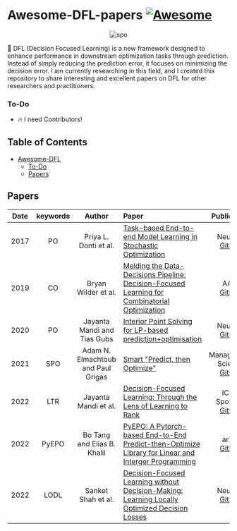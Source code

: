 # Awesome-DFL-papers [![Awesome](https://awesome.re/badge.svg)](https://awesome.re)

<p align="center"><img width="width size%" alt="spo" src="https://github.com/FinJun/Awesome-DFL-papers/assets/76249916/8e0ba391-af89-45cf-a2ea-155225bf9183"></p>

🚀 DFL (Decision Focused Learning) is a new framework designed to enhance performance in downstream optimization tasks through prediction. Instead of simply reducing the prediction error, it focuses on minimizing the decision error. I am currently researching in this field, and I created this repository to share interesting and excellent papers on DFL for other researchers and practitioners.


### To-Do

- 🔥 I need Contributors! 



## Table of Contents


- [Awesome-DFL](#Awesome-DFL-papers)
  - [To-Do](#To-Do)
  - [Papers](#Papers)


## Papers
     
|  Date  |       keywords        |Author                                          |Paper                                                                                                                                                                   |     Publication    |
| :-----: | :------------------: | :--------------------------------------------: | :-----------------------------------------------------------------------------------------------------------------------------------------------------------------------| :-----------------------------------------------------------: |
|  2017 |     PO     |Priya L. Donti et al.                        | [Task-based End-to-end Model Learning in Stochastic Optimization](https://proceedings.neurips.cc/paper/2017/file/3fc2c60b5782f641f76bcefc39fb2392-Paper.pdf)                             |NeurIPS <br> [Github](https://github.com/locuslab/e2e-model-learning)|
|  2019 |     CO     |Bryan Wilder et al.                                         | [Melding the Data-Decisions Pipeline: Decision-Focused Learning for Combinatorial Optimization](https://arxiv.org/abs/1809.05504)                                         |AAAI <br> [Github](https://github.com/bwilder0/aaai_melding_code)|
|  2020 |     PO     |Jayanta Mandi and Tias Gubs                                 | [Interior Point Solving for LP-based prediction+optimisation](https://proceedings.neurips.cc/paper/2020/file/51311013e51adebc3c34d2cc591fefee-Paper.pdf)                  |NeurIPS <br> [Github](https://github.com/JayMan91/NeurIPSIntopt)|
|  2021 |     SPO     |Adam N. Elmachtoub and Paul Grigas                         | [Smart "Predict, then Optimize"](https://arxiv.org/abs/1710.08005)                                                                                              |Management Science <br> [Github](https://github.com/paulgrigas/SmartPredictThenOptimize)|
|  2022 |     LTR     |Jayanta Mandi et al.                                       | [Decision-Focused Learning: Through the Lens of Learning to Rank](https://icml.cc/virtual/2022/spotlight/18376)                                                             |ICML Spotlight <br> [Github](https://github.com/jayman91/ltr-predopt) |
|  2022 |    PyEPO    |Bo Tang and Elias B. Khalil                                | [PyEPO: A Pytorch-based End-to-End Predict-then-Optimize Library for Linear and Interger Programming](https://arxiv.org/abs/2206.14234)                                     |arXiv <br> [Github](https://github.com/khalil-research/PyEPO) | 
|  2022 |    LODL     |Sanket Shah et al.                                         | [Decision-Focused Learning without Decision-Making: Learning Locally Optimized Decision Losses](https://projects.iq.harvard.edu/files/teamcore/files/lodl_-_neurips.pdf)       |NeurIPS <br> [Github](https://github.com/sanketkshah/LODLs) | 







